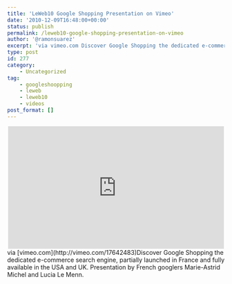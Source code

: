 ```yaml
---
title: 'LeWeb10 Google Shopping Presentation on Vimeo'
date: '2010-12-09T16:48:00+00:00'
status: publish
permalink: /leweb10-google-shopping-presentation-on-vimeo
author: '@ramonsuarez'
excerpt: 'via vimeo.com Discover Google Shopping the dedicated e-commerce search engine, partially launched in France and fully available in the USA and UK. Presentation by French googlers Marie-Astrid Michel and Lucia Le Menn.'
type: post
id: 277
category:
    - Uncategorized
tag:
    - googleshoopping
    - leweb
    - leweb10
    - videos
post_format: []
---
```

<div class="embed-vimeo" style="text-align: center;"><iframe allowfullscreen="" frameborder="0" height="283" mozallowfullscreen="" src="https://player.vimeo.com/video/17642483" webkitallowfullscreen="" width="500"></iframe></div>via [vimeo.com](http://vimeo.com/17642483)</div>Discover Google Shopping the dedicated e-commerce search engine, partially launched in France and fully available in the USA and UK. Presentation by French googlers Marie-Astrid Michel and Lucia Le Menn.

</div>